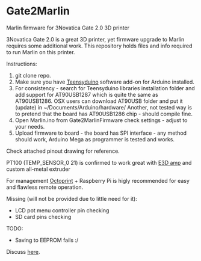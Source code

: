 # Gate2Marlin
Marlin firmware for 3Novatica Gate 2.0 3D printer

3Novatica Gate 2.0 is a great 3D printer, yet firmware upgrade to Marlin requires some additional work.
This repository holds files and info required to run Marlin on this printer.

Instructions:

1. git clone repo.
2. Make sure you have <a href="https://www.pjrc.com/teensy/td_download.html" target=_blank>Teensyduino</a> software add-on for Arduino installed.
3. For consistency - search for Teensyduino libraries installation folder and add support for AT90USB1287 which is quite the same as AT90USB1286. 
	OSX users can download AT90USB folder and put it (update) in ~/Documents/Arduino/hardware/
	Another, not tested way is to pretend that the board has AT90USB1286 chip - should compile fine.
4. Open Marlin.ino from Gate2MarlinFirmware check settings - adjust to your needs.
5. Upload firmware to board - the board has SPI interface - any method should work, Arduino Mega as programmer is tested and works.

Check attached pinout drawing for reference.

PT100 (TEMP_SENSOR_0 21) is confirmed to work great with <a href="https://e3d-online.com/v6-pt100-sensor-kit" target=_blank>E3D amp</a> and custom all-metal extruder

For management <a href="https://octoprint.org/" target=_blank>Octoprint</a> + Raspberry Pi is higly recommended for easy and flawless remote operation.

Missing (will not be provided due to little need for it):
- LCD pot menu controller pin checking
- SD card pins checking

TODO:
- Saving to EEPROM fails :/

Discuss <a href="http://fabrykator.pl/board/viewtopic.php?f=12&t=1767" target=_blank>here</a>.
